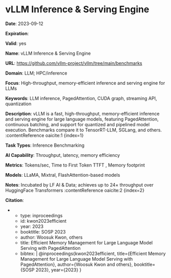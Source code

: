 # vLLM Inference & Serving Engine

**Date**: 2023-09-12

**Expiration**: 

**Valid**: yes

**Name**: vLLM Inference & Serving Engine

**URL**: https://github.com/vllm-project/vllm/tree/main/benchmarks

**Domain**: LLM; HPC/inference

**Focus**: High-throughput, memory-efficient inference and serving engine for LLMs

**Keywords**: LLM inference, PagedAttention, CUDA graph, streaming API, quantization

**Description**: vLLM is a fast, high-throughput, memory-efficient inference and serving engine for large language models,  featuring PagedAttention, continuous batching, and support for quantized and pipelined model execution.  Benchmarks compare it to TensorRT-LLM, SGLang, and others. :contentReference oaicite:1 {index=1} 

**Task Types**: Inference Benchmarking

**AI Capability**: Throughput, latency, memory efficiency

**Metrics**: Tokens/sec, Time to First Token  TTFT , Memory footprint

**Models**: LLaMA, Mixtral, FlashAttention-based models

**Notes**: Incubated by LF AI & Data; achieves up to 24× throughput over HuggingFace Transformers :contentReference oaicite:2 {index=2}

**Citation**:

-
  - type: inproceedings
  - id: kwon2023efficient
  - year: 2023
  - booktitle: SOSP 2023
  - author: Woosuk Kwon, others
  - title: Efficient Memory Management for Large Language Model Serving with PagedAttention
  - bibtex: |
      @inproceedings{kwon2023efficient,
        title={Efficient Memory Management for Large Language Model Serving with PagedAttention},
        author={Woosuk Kwon and others},
        booktitle={SOSP 2023},
        year={2023}
      }

